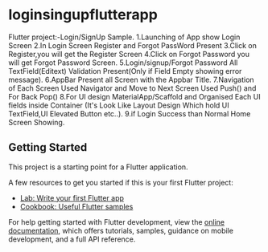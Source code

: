 # loginsingupflutterapp

Flutter project:-Login/SignUp Sample.
1.Launching of App show Login Screen
2.In Login Screen Register and Forgot PassWord Present
3.Click on Register,you will get the Register Screen
4.Click on Forgot Password you will get Forgot Password Screen.
5.Login/signup/Forgot Password All TextField(Editext) Validation Present(Only if Field Empty showing error message).
6.AppBar Present all Screen with the Appbar Title.
7.Navigation of Each Screen Used Navigator and Move to Next Screen Used Push() and For Back Pop()
8.For UI design MaterialApp/Scaffold and Organised Each UI fields inside 
Container (It's Look Like Layout Design Which hold UI TextField,UI Elevated Button etc..).
9.if Login Success than Normal Home Screen Showing. 

## Getting Started

This project is a starting point for a Flutter application.

A few resources to get you started if this is your first Flutter project:

- [Lab: Write your first Flutter app](https://docs.flutter.dev/get-started/codelab)
- [Cookbook: Useful Flutter samples](https://docs.flutter.dev/cookbook)

For help getting started with Flutter development, view the
[online documentation](https://docs.flutter.dev/), which offers tutorials,
samples, guidance on mobile development, and a full API reference.
